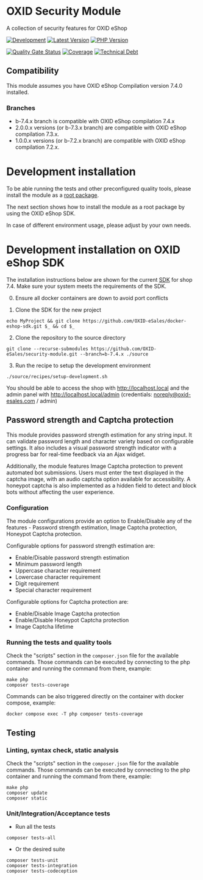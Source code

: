 # OXID Security Module
A collection of security features for OXID eShop

[![Development](https://github.com/OXID-eSales/security-module/actions/workflows/trigger.yaml/badge.svg?branch=b-7.4.x)](https://github.com/OXID-eSales/security-module/actions/workflows/trigger.yaml)
[![Latest Version](https://img.shields.io/packagist/v/OXID-eSales/security-module?logo=composer&label=latest&include_prereleases&color=orange)](https://packagist.org/packages/oxid-esales/security-module)
[![PHP Version](https://img.shields.io/packagist/php-v/oxid-esales/security-module)](https://github.com/oxid-esales/security-module)

[![Quality Gate Status](https://sonarcloud.io/api/project_badges/measure?project=OXID-eSales_security-module&metric=alert_status&token=0026d27eda3483728f0985d44d32714927ad2f3d)](https://sonarcloud.io/dashboard?id=OXID-eSales_security-module)
[![Coverage](https://sonarcloud.io/api/project_badges/measure?project=OXID-eSales_security-module&metric=coverage&token=0026d27eda3483728f0985d44d32714927ad2f3d)](https://sonarcloud.io/dashboard?id=OXID-eSales_security-module)
[![Technical Debt](https://sonarcloud.io/api/project_badges/measure?project=OXID-eSales_security-module&metric=sqale_index&token=0026d27eda3483728f0985d44d32714927ad2f3d)](https://sonarcloud.io/dashboard?id=OXID-eSales_security-module)

## Compatibility

This module assumes you have OXID eShop Compilation version 7.4.0 installed.

### Branches
* b-7.4.x branch is compatible with OXID eShop compilation 7.4.x
* 2.0.0.x versions (or b-7.3.x branch) are compatible with OXID eShop compilation 7.3.x.
* 1.0.0.x versions (or b-7.2.x branch) are compatible with OXID eShop compilation 7.2.x.

# Development installation

To be able running the tests and other preconfigured quality tools, please install the module as a [root package](https://getcomposer.org/doc/04-schema.md#root-package).

The next section shows how to install the module as a root package by using the OXID eShop SDK.

In case of different environment usage, please adjust by your own needs.

# Development installation on OXID eShop SDK

The installation instructions below are shown for the current [SDK](https://github.com/OXID-eSales/docker-eshop-sdk)
for shop 7.4. Make sure your system meets the requirements of the SDK.

0. Ensure all docker containers are down to avoid port conflicts

1. Clone the SDK for the new project
```shell
echo MyProject && git clone https://github.com/OXID-eSales/docker-eshop-sdk.git $_ && cd $_
```

2. Clone the repository to the source directory
```shell
git clone --recurse-submodules https://github.com/OXID-eSales/security-module.git --branch=b-7.4.x ./source
```

3. Run the recipe to setup the development environment
```shell
./source/recipes/setup-development.sh
```

You should be able to access the shop with http://localhost.local and the admin panel with http://localhost.local/admin
(credentials: noreply@oxid-esales.com / admin)

## Password strength and Captcha protection

This module provides password strength estimation for any string input.
It can validate password length and character variety based on configurable settings.
It also includes a visual password strength indicator with a progress bar for real-time feedback via an Ajax widget.

Additionally, the module features Image Captcha protection to prevent automated bot submissions.
Users must enter the text displayed in the captcha image, with an audio captcha option available for accessibility.
A honeypot captcha is also implemented as a hidden field to detect and block bots without affecting the user experience.

### Configuration

The module configurations provide an option to Enable/Disable any of the features -
Password strength estimation, Image Captcha protection, Honeypot Captcha protection.

Configurable options for password strength estimation are:
- Enable/Disable password strength estimation
- Minimum password length
- Uppercase character requirement
- Lowercase character requirement
- Digit requirement
- Special character requirement

Configurable options for Captcha protection are:
- Enable/Disable Image Captcha protection
- Enable/Disable Honeypot Captcha protection
- Image Captcha lifetime

### Running the tests and quality tools

Check the "scripts" section in the `composer.json` file for the available commands. Those commands can be executed
by connecting to the php container and running the command from there, example:

```shell
make php
composer tests-coverage
```

Commands can be also triggered directly on the container with docker compose, example:

```shell
docker compose exec -T php composer tests-coverage
```

## Testing
### Linting, syntax check, static analysis

Check the "scripts" section in the `composer.json` file for the available commands. Those commands can be executed
by connecting to the php container and running the command from there, example:

```shell
make php
composer update
composer static
```

### Unit/Integration/Acceptance tests

- Run all the tests

```shell
composer tests-all
```

- Or the desired suite

```shell
composer tests-unit
composer tests-integration
composer tests-codeception
```

